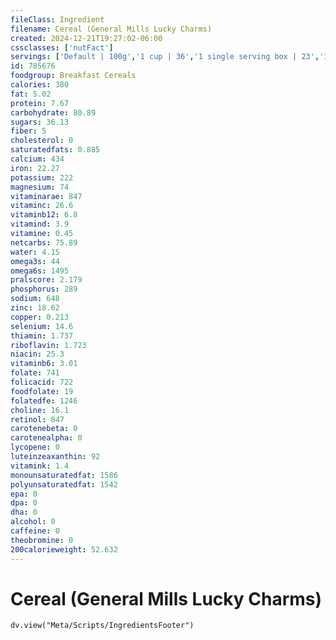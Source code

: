 ```yaml
---
fileClass: Ingredient
filename: Cereal (General Mills Lucky Charms)
created: 2024-12-21T19:27:02-06:00
cssclasses: ['nutFact']
servings: ['Default | 100g','1 cup | 36','1 single serving box | 23','1 prepackaged bowl | 27']
id: 785676
foodgroup: Breakfast Cereals
calories: 380
fat: 5.02
protein: 7.67
carbohydrate: 80.89
sugars: 36.13
fiber: 5
cholesterol: 0
saturatedfats: 0.885
calcium: 434
iron: 22.27
potassium: 222
magnesium: 74
vitaminarae: 847
vitaminc: 26.6
vitaminb12: 6.8
vitamind: 3.9
vitamine: 0.45
netcarbs: 75.89
water: 4.15
omega3s: 44
omega6s: 1495
pralscore: 2.179
phosphorus: 289
sodium: 648
zinc: 18.62
copper: 0.213
selenium: 14.6
thiamin: 1.737
riboflavin: 1.723
niacin: 25.3
vitaminb6: 3.01
folate: 741
folicacid: 722
foodfolate: 19
folatedfe: 1246
choline: 16.1
retinol: 847
carotenebeta: 0
carotenealpha: 0
lycopene: 0
luteinzeaxanthin: 92
vitamink: 1.4
monounsaturatedfat: 1586
polyunsaturatedfat: 1542
epa: 0
dpa: 0
dha: 0
alcohol: 0
caffeine: 0
theobromine: 0
200calorieweight: 52.632
---
```


# Cereal (General Mills Lucky Charms)

```dataviewjs
dv.view("Meta/Scripts/IngredientsFooter")
```